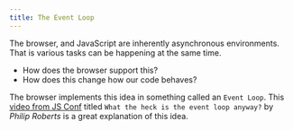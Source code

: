 ```yaml
---
title: The Event Loop
---
```


The browser, and JavaScript are inherently asynchronous environments. That is
various tasks can be happening at the same time.

- How does the browser support this?
- How does this change how our code behaves?

The browser implements this idea in something called an `Event Loop`. This
[video from JS Conf](https://www.youtube.com/watch?v=8aGhZQkoFbQ&vl=en) titled
`What the heck is the event loop anyway?` by _Philip Roberts_ is a great
explanation of this idea.
